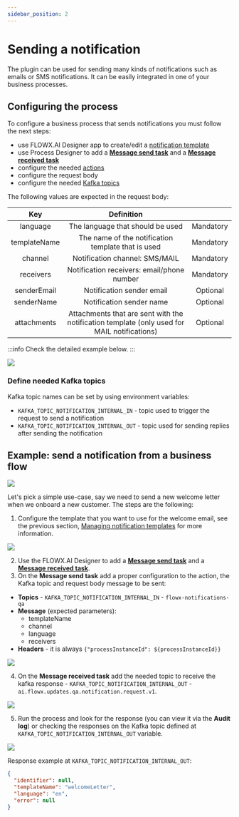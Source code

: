 ```yaml
---
sidebar_position: 2
---
```


# Sending a notification

The plugin can be used for sending many kinds of notifications such as emails or SMS notifications. It can be easily integrated in one of your business processes.

## **Configuring the process**

To configure a business process that sends notifications you must follow the next steps:

* use FLOWX.AI Designer app to create/edit a [notification template](./managing-notification-templates.md)
* use Process Designer to add a [**Message send task**](../../../../../building-blocks/node/message-send-received-task-node.md#message-send-task) and a [**Message received task**](../../../)
* configure the needed [actions](../../../../../building-blocks/actions.md)
* configure the request body
* configure the needed [Kafka topics](../../../plugins-setup-guide/notifications-plugin-setup/notifications-plugin-setup.md)

The following values are expected in the request body:

|     Key      |                                         Definition                                          |           |
| :----------: | :-----------------------------------------------------------------------------------------: | :-------: |
|   language   |                              The language that should be used                               | Mandatory |
| templateName |                     The name of the notification template that is used                      | Mandatory |
|   channel    |                               Notification channel: SMS/MAIL                                | Mandatory |
|  receivers   |                         Notification receivers: email/phone number                          | Mandatory |
| senderEmail  |                                  Notification sender email                                  | Optional  |
|  senderName  |                                  Notification sender name                                   | Optional  |
| attachments  | Attachments that are sent with the notification template (only used for MAIL notifications) | Optional  |

:::info
Check the detailed example below.
:::

![](https://s3.eu-west-1.amazonaws.com/docx.flowx.ai/2.14/notification_archi_send.png)

### Define needed Kafka topics

Kafka topic names can be set by using environment variables:

* `KAFKA_TOPIC_NOTIFICATION_INTERNAL_IN` - topic used to trigger the request to send a notification
* `KAFKA_TOPIC_NOTIFICATION_INTERNAL_OUT` - topic used for sending replies after sending the notification


## Example: send a notification from a business flow

![](https://s3.eu-west-1.amazonaws.com/docx.flowx.ai/2.14/send_a_notification_proc.png)

Let's pick a simple use-case, say we need to send a new welcome letter when we onboard a new customer. The steps are the following:

1. Configure the template that you want to use for the welcome email, see the previous section, [Managing notification templates](managing-notification-templates.md) for more information.

![](https://s3.eu-west-1.amazonaws.com/docx.flowx.ai/2.14/send_a_notif_from_business_flow.gif)

2. Use the FLOWX.AI Designer to add a [**Message send task**](../../../../../building-blocks/node/message-send-received-task-node.md#message-send-task) and a [**Message received task**](../../../).
3. On the **Message send task** add a proper configuration to the action, the Kafka topic and request body message to be sent:

* **Topics** - `KAFKA_TOPIC_NOTIFICATION_INTERNAL_IN` - `flowx-notifications-qa`
* **Message** (expected parameters):
    * templateName
    * channel
    * language
    * receivers
* **Headers** - it is always `{"processInstanceId": ${processInstanceId}}`

![](https://s3.eu-west-1.amazonaws.com/docx.flowx.ai/2.14/notif_params_send.png)

4. On the **Message received task** add the needed topic to receive the kafka response - `KAFKA_TOPIC_NOTIFICATION_INTERNAL_OUT` - `ai.flowx.updates.qa.notification.request.v1`.

![](https://s3.eu-west-1.amazonaws.com/docx.flowx.ai/2.14/generate_notif_receive.png)

5. Run the process and look for the response (you can view it via the **Audit log**) or checking the responses on the Kafka topic defined at `KAFKA_TOPIC_NOTIFICATION_INTERNAL_OUT` variable.

![](https://s3.eu-west-1.amazonaws.com/docx.flowx.ai/2.14/notif_send_resp.png)


Response example at `KAFKA_TOPIC_NOTIFICATION_INTERNAL_OUT`:

```json
{
  "identifier": null,
  "templateName": "welcomeLetter",
  "language": "en",
  "error": null
}
```
